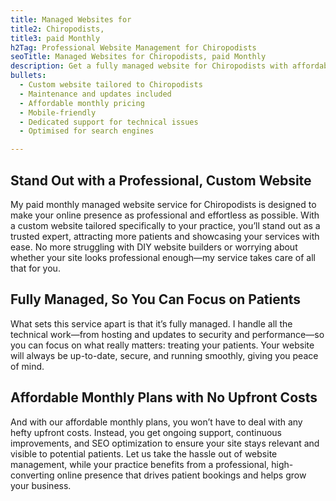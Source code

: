 ```yaml
---
title: Managed Websites for
title2: Chiropodists,
title3: paid Monthly
h2Tag: Professional Website Management for Chiropodists
seoTitle: Managed Websites for Chiropodists, paid Monthly
description: Get a fully managed website for Chiropodists with affordable monthly plans. Let me take care of the details, so you can focus on caring for your patients.
bullets:
  - Custom website tailored to Chiropodists
  - Maintenance and updates included
  - Affordable monthly pricing
  - Mobile-friendly
  - Dedicated support for technical issues
  - Optimised for search engines

---
```

## Stand Out with a Professional, Custom Website

My paid monthly managed website service for Chiropodists is designed to make your online presence as professional and effortless as possible. With a custom website tailored specifically to your practice, you’ll stand out as a trusted expert, attracting more patients and showcasing your services with ease. No more struggling with DIY website builders or worrying about whether your site looks professional enough—my service takes care of all that for you.

## Fully Managed, So You Can Focus on Patients
What sets this service apart is that it’s fully managed. I handle all the technical work—from hosting and updates to security and performance—so you can focus on what really matters: treating your patients. Your website will always be up-to-date, secure, and running smoothly, giving you peace of mind.

## Affordable Monthly Plans with No Upfront Costs
And with our affordable monthly plans, you won’t have to deal with any hefty upfront costs. Instead, you get ongoing support, continuous improvements, and SEO optimization to ensure your site stays relevant and visible to potential patients. Let us take the hassle out of website management, while your practice benefits from a professional, high-converting online presence that drives patient bookings and helps grow your business.
